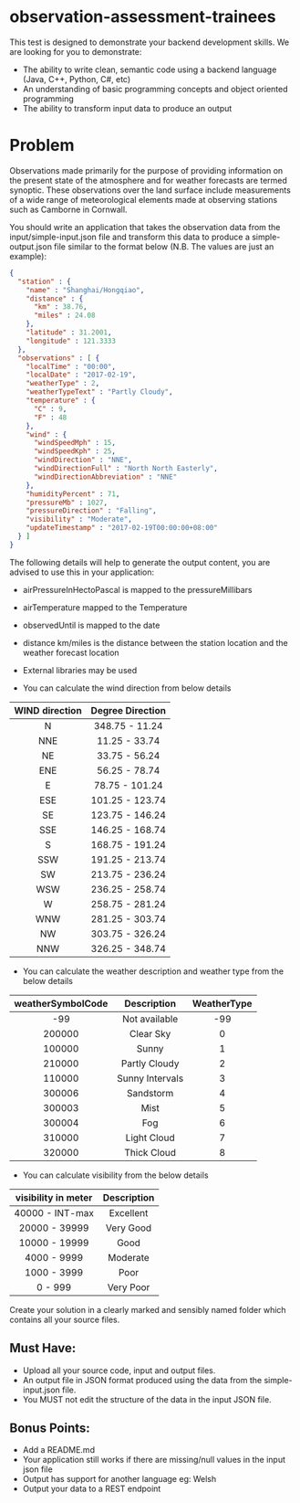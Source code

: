 # observation-assessment-trainees

This test is designed to demonstrate your backend development skills. 
We are looking for you to demonstrate:

* The ability to write clean, semantic code using a backend language (Java, C++, Python, C#,  etc)
* An understanding of basic programming concepts and object oriented programming 
* The ability to transform input data to produce an output

# Problem

Observations made primarily for the purpose of providing information on the present state of the atmosphere and for weather forecasts are termed synoptic. These observations over the land surface include measurements of a wide range of meteorological elements made at observing stations such as Camborne in Cornwall.

You should write an application that takes the observation data from the input/simple-input.json file and transform this data to produce a simple-output.json file similar to the format below (N.B. The values are just an example): 

```json
{
  "station" : {
    "name" : "Shanghai/Hongqiao",
    "distance" : {
      "km" : 38.76,
      "miles" : 24.08
    },
    "latitude" : 31.2001,
    "longitude" : 121.3333
  },
  "observations" : [ {
    "localTime" : "00:00",
    "localDate" : "2017-02-19",
    "weatherType" : 2,
    "weatherTypeText" : "Partly Cloudy",
    "temperature" : {
      "C" : 9,
      "F" : 48
    },
    "wind" : {
      "windSpeedMph" : 15,
      "windSpeedKph" : 25,
      "windDirection" : "NNE",
      "windDirectionFull" : "North North Easterly",
      "windDirectionAbbreviation" : "NNE"
    },
    "humidityPercent" : 71,
    "pressureMb" : 1027,
    "pressureDirection" : "Falling",
    "visibility" : "Moderate",
    "updateTimestamp" : "2017-02-19T00:00:00+08:00"
  } ]
}
```

The following details will help to generate the output content, you are advised to use this in your application:

* airPressureInHectoPascal is mapped to the pressureMillibars
* airTemperature mapped to the Temperature
* observedUntil is mapped to the date
* distance km/miles is the distance between the station location and the weather forecast location 
* External libraries may be used

* You can calculate the wind direction from below details

| WIND direction | Degree Direction|
| :------------: | :----:          | 
| N              | 348.75 - 11.24  |
| NNE            | 11.25 - 33.74   |
| NE             | 33.75 - 56.24   |
| ENE            | 56.25 - 78.74   |
| E              | 78.75 - 101.24  |
| ESE            | 101.25 - 123.74 |
| SE             | 123.75 - 146.24 |
| SSE            | 146.25 - 168.74 |
| S              | 168.75 - 191.24 |
| SSW            | 191.25 - 213.74 |
| SW             | 213.75 - 236.24 |
| WSW            | 236.25 - 258.74 |
| W              | 258.75 - 281.24 |
| WNW            | 281.25 - 303.74 |
| NW             | 303.75 - 326.24 |
| NNW            | 326.25 - 348.74 |

* You can calculate the weather description and weather type from the below details

| weatherSymbolCode | Description     | WeatherType |
| :------------:    | :----:          | :---: 	  |
| -99               | Not available   | -99		  |
| 200000            | Clear Sky       | 0		  |
| 100000            | Sunny           | 1		  |
| 210000            | Partly Cloudy   | 2		  |
| 110000            | Sunny Intervals | 3		  |
| 300006            | Sandstorm       | 4		  |	
| 300003            | Mist            | 5		  |
| 300004            | Fog             | 6		  |
| 310000			| Light Cloud 	   | 7		  |
| 320000			| Thick Cloud	   | 8		  |


* You can calculate visibility from the below details

| visibility in meter | Description     |
| :---------------:   | :----------:    | 
| 40000 - INT-max     | Excellent       |
| 20000 - 39999       | Very Good       |
| 10000 - 19999       | Good            |
| 4000 - 9999         | Moderate        |
| 1000 - 3999         | Poor            |
| 0 - 999             | Very Poor       |


Create your solution in a clearly marked and sensibly named folder which contains all your source files. 

## Must Have:
* Upload all your source code, input and output files.
* An output file in JSON format produced using the data from the simple-input.json file.
* You MUST not edit the structure of the data in the input JSON file.
 

## Bonus Points:
* Add a README.md
* Your application still works if there are missing/null values in the input json file
* Output has support for another language eg: Welsh
* Output your data to a REST endpoint

